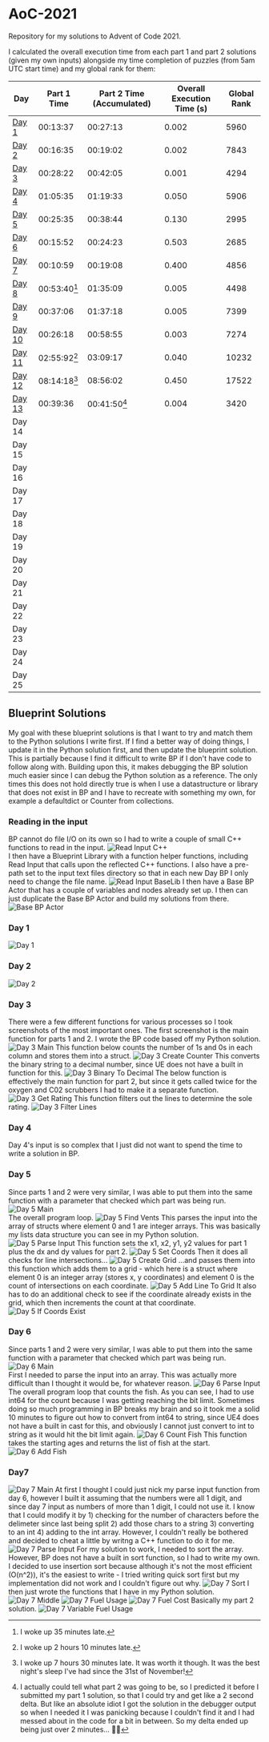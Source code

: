 # AoC-2021

Repository for my solutions to Advent of Code 2021. 

I calculated the overall execution time from each part 1 and part 2 solutions (given my own inputs) alongside my time completion of puzzles (from 5am UTC start time) and my global rank for them:

Day | Part 1 Time | Part 2 Time (Accumulated) | Overall Execution Time (s) | Global Rank
--- | ----------- | ------------------------- | -------------------------- | -----------
[Day 1](https://github.com/JWaters02/AoC-2021/blob/main/Python/Day1.py) | 00:13:37 | 00:27:13 | 0.002 | 5960
[Day 2](https://github.com/JWaters02/AoC-2021/blob/main/Python/Day2.py) | 00:16:35 | 00:19:02 | 0.002 | 7843
[Day 3](https://github.com/JWaters02/AoC-2021/blob/main/Python/Day3.py) | 00:28:22 | 00:42:05 | 0.001 | 4294
[Day 4](https://github.com/JWaters02/AoC-2021/blob/main/Python/Day4.py) | 01:05:35 | 01:19:33 | 0.050 | 5906
[Day 5](https://github.com/JWaters02/AoC-2021/blob/main/Python/Day5.py) | 00:25:35 | 00:38:44 | 0.130 | 2995
[Day 6](https://github.com/JWaters02/AoC-2021/blob/main/Python/Day6.py) | 00:15:52 | 00:24:23 | 0.503 | 2685
[Day 7](https://github.com/JWaters02/AoC-2021/blob/main/Python/Day7.py) | 00:10:59 | 00:19:08 | 0.400 | 4856
[Day 8](https://github.com/JWaters02/AoC-2021/blob/main/Python/Day8.py) | 00:53:40[^1] | 01:35:09 | 0.005 | 4498
[Day 9](https://github.com/JWaters02/AoC-2021/blob/main/Python/Day9.py) | 00:37:06 | 01:37:18 | 0.005 | 7399
[Day 10](https://github.com/JWaters02/AoC-2021/blob/main/Python/Day10.py) | 00:26:18 | 00:58:55 | 0.003 | 7274
[Day 11](https://github.com/JWaters02/AoC-2021/blob/main/Python/Day11.py) | 02:55:92[^2] | 03:09:17 | 0.040 | 10232
[Day 12](https://github.com/JWaters02/AoC-2021/blob/main/Python/Day12.py) | 08:14:18[^3] | 08:56:02 | 0.450 | 17522
[Day 13](https://github.com/JWaters02/AoC-2021/blob/main/Python/Day13.py) | 00:39:36 | 00:41:50[^4] | 0.004 | 3420
Day 14 |  |  |  | 
Day 15 |  |  |  | 
Day 16 |  |  |  | 
Day 17 |  |  |  | 
Day 18 |  |  |  | 
Day 19 |  |  |  | 
Day 20 |  |  |  | 
Day 21 |  |  |  | 
Day 22 |  |  |  | 
Day 23 |  |  |  | 
Day 24 |  |  |  | 
Day 25 |  |  |  |  

[^1]: I woke up 35 minutes late.
[^2]: I woke up 2 hours 10 minutes late.
[^3]: I woke up 7 hours 30 minutes late. It was worth it though. It was the best night's sleep I've had since the 31st of November!
[^4]: I actually could tell what part 2 was going to be, so I predicted it before I submitted my part 1 solution, so that I could try and get like a 2 second delta. But like an absolute idiot I got the solution in the debugger output so when I needed it I was panicking because I couldn't find it and I had messed about in the code for a bit in between. So my delta ended up being just over 2 minutes... 🤦‍♂️

## Blueprint Solutions
My goal with these blueprint solutions is that I want to try and match them to the Python solutions I write first. If I find a better way of doing things, I update it in the Python solution first, and then update the blueprint solution. This is partially because I find it difficult to write BP if I don't have code to follow along with. Building upon this, it makes debugging the BP solution much easier since I can debug the Python solution as a reference. The only times this does not hold directly true is when I use a datastructure or library that does not exist in BP and I have to recreate with something my own, for example a defaultdict or Counter from collections.
### Reading in the input
BP cannot do file I/O on its own so I had to write a couple of small C++ functions to read in the input.
![Read Input C++](https://github.com/JWaters02/AoC-2021/blob/71b4748523fedc471236bfe92ee61b2a52047428/BP%20Solutions/ReadInput-CPP.png)<br>
I then have a Blueprint Library with a function helper functions, including Read Input that calls upon the reflected C++ functions. I also have a pre-path set to the input text files directory so that in each new Day BP I only need to change the file name.
![Read Input BaseLib](https://github.com/JWaters02/AoC-2021/blob/71b4748523fedc471236bfe92ee61b2a52047428/BP%20Solutions/ReadInput-BaseLib.png)
I then have a Base BP Actor that has a couple of variables and nodes already set up. I then can just duplicate the Base BP Actor and build my solutions from there.
![Base BP Actor](https://github.com/JWaters02/AoC-2021/blob/42041b80a35c83fa3429c0b7baf8941574c8d97f/BP%20Solutions/BaseBP.png)
### Day 1
![Day 1](https://github.com/JWaters02/AoC-2021/blob/b031097fba6b9ebfc6a603df9f25ff59810732cd/BP%20Solutions/Day1.png)
### Day 2
![Day 2](https://github.com/JWaters02/AoC-2021/blob/b031097fba6b9ebfc6a603df9f25ff59810732cd/BP%20Solutions/Day2.png)
### Day 3
There were a few different functions for various processes so I took screenshots of the most important ones. The first screenshot is the main function for parts 1 and 2. I wrote the BP code based off my Python solution.
![Day 3 Main](https://github.com/JWaters02/AoC-2021/blob/b031097fba6b9ebfc6a603df9f25ff59810732cd/BP%20Solutions/Day3-Main.png)
This function below counts the number of 1s and 0s in each column and stores them into a struct.
![Day 3 Create Counter](https://github.com/JWaters02/AoC-2021/blob/b031097fba6b9ebfc6a603df9f25ff59810732cd/BP%20Solutions/Day3-CreateCounter.png)
This converts the binary string to a decimal number, since UE does not have a built in function for this.
![Day 3 Binary To Decimal](https://github.com/JWaters02/AoC-2021/blob/b031097fba6b9ebfc6a603df9f25ff59810732cd/BP%20Solutions/Day3-BinToDec.png)
The below function is effectively the main function for part 2, but since it gets called twice for the oxygen and C02 scrubbers I had to make it a separate function.
![Day 3 Get Rating](https://github.com/JWaters02/AoC-2021/blob/b031097fba6b9ebfc6a603df9f25ff59810732cd/BP%20Solutions/Day3-GetRating.png)
This function filters out the lines to determine the sole rating.
![Day 3 Filter Lines](https://github.com/JWaters02/AoC-2021/blob/b031097fba6b9ebfc6a603df9f25ff59810732cd/BP%20Solutions/Day3-FilterLines.png)
### Day 4
Day 4's input is so complex that I just did not want to spend the time to write a solution in BP.
### Day 5
Since parts 1 and 2 were very similar, I was able to put them into the same function with a parameter that checked which part was being run.<br>
![Day 5 Main](https://github.com/JWaters02/AoC-2021/blob/c6495bfba780c18a8f25fcf05df4752fe9ca6d19/BP%20Solutions/Day5-Main.png)<br>
The overall program loop.
![Day 5 Find Vents](https://github.com/JWaters02/AoC-2021/blob/c6495bfba780c18a8f25fcf05df4752fe9ca6d19/BP%20Solutions/Day5-FindVents.png)
This parses the input into the array of structs where element 0 and 1 are integer arrays. This was basically my lists data structure you can see in my Python solution.
![Day 5 Parse Input](https://github.com/JWaters02/AoC-2021/blob/c6495bfba780c18a8f25fcf05df4752fe9ca6d19/BP%20Solutions/Day5-ParseInput.png)
This function sets the x1, x2, y1, y2 values for part 1 plus the dx and dy values for part 2.
![Day 5 Set Coords](https://github.com/JWaters02/AoC-2021/blob/c6495bfba780c18a8f25fcf05df4752fe9ca6d19/BP%20Solutions/Day5-SetCoords.png)
Then it does all checks for line intersections...
![Day 5 Create Grid](https://github.com/JWaters02/AoC-2021/blob/c6495bfba780c18a8f25fcf05df4752fe9ca6d19/BP%20Solutions/Day5-CreateGrid.png)
...and passes them into this function which adds them to a grid - which here is a struct where element 0 is an integer array (stores x, y coordinates) and element 0 is the count of intersections on each coordinate.
![Day 5 Add Line To Grid](https://github.com/JWaters02/AoC-2021/blob/c6495bfba780c18a8f25fcf05df4752fe9ca6d19/BP%20Solutions/Day5-AddLineToGrid.png)
It also has to do an additional check to see if the coordinate already exists in the grid, which then increments the count at that coordinate.
![Day 5 If Coords Exist](https://github.com/JWaters02/AoC-2021/blob/c6495bfba780c18a8f25fcf05df4752fe9ca6d19/BP%20Solutions/Day5-IfCoordsExist.png)
### Day 6
Since parts 1 and 2 were very similar, I was able to put them into the same function with a parameter that checked which part was being run.<br>
![Day 6 Main](https://github.com/JWaters02/AoC-2021/blob/52e4e7cbada8c024f19b26ff7ff90784b1c78954/BP%20Solutions/Day6-Main.png)<br>
First I needed to parse the input into an array. This was actually more difficult than I thought it would be, for whatever reason.
![Day 6 Parse Input](https://github.com/JWaters02/AoC-2021/blob/52e4e7cbada8c024f19b26ff7ff90784b1c78954/BP%20Solutions/Day6-ParseInput.png)
The overall program loop that counts the fish. As you can see, I had to use int64 for the count because I was getting reaching the bit limit. Sometimes doing so much programming in BP breaks my brain and so it took me a solid 10 minutes to figure out how to convert from int64 to string, since UE4 does not have a built in cast for this, and obviously I cannot just convert to int to string as it would hit the bit limit again.
![Day 6 Count Fish](https://github.com/JWaters02/AoC-2021/blob/52e4e7cbada8c024f19b26ff7ff90784b1c78954/BP%20Solutions/Day6-CountFish.png)
This function takes the starting ages and returns the list of fish at the start.
![Day 6 Add Fish](https://github.com/JWaters02/AoC-2021/blob/52e4e7cbada8c024f19b26ff7ff90784b1c78954/BP%20Solutions/Day6-AddFish.png)
### Day7
![Day 7 Main](https://github.com/JWaters02/AoC-2021/blob/dcaceab56567af5d72b11abe93f59746877a7bcf/BP%20Solutions/Day7-Main.png)
At first I thought I could just nick my parse input function from day 6, however I built it assuming that the numbers were all 1 digit, and since day 7 input as numbers of more than 1 digit, I could not use it. I know that I could modify it by 1) checking for the number of characters before the delimeter since last being split 2) add those chars to a string 3) converting to an int 4) adding to the int array. However, I couldn't really be bothered and decided to cheat a little by writng a C++ function to do it for me.
![Day 7 Parse Input](https://github.com/JWaters02/AoC-2021/blob/dcaceab56567af5d72b11abe93f59746877a7bcf/BP%20Solutions/Day7-ParseInput.png)
For my solution to work, I needed to sort the array. However, BP does not have a built in sort function, so I had to write my own. I decided to use insertion sort because although it's not the most efficient (O(n^2)), it's the easiest to write - I tried writing quick sort first but my implementation did not work and I couldn't figure out why.
![Day 7 Sort](https://github.com/JWaters02/AoC-2021/blob/e9388e41de65c35bdaeb3e90791de6d46540336b/BP%20Solutions/Day7-Sort.png)
I then just wrote the functions that I have in my Python solution.
![Day 7 Middle](https://github.com/JWaters02/AoC-2021/blob/3984104fe7c1775f96dc6c66cf57f438f789199e/BP%20Solutions/Day7-Middle.png)
![Day 7 Fuel Usage](https://github.com/JWaters02/AoC-2021/blob/e9388e41de65c35bdaeb3e90791de6d46540336b/BP%20Solutions/Day7-FuelUsage.png)
![Day 7 Fuel Cost](https://github.com/JWaters02/AoC-2021/blob/3984104fe7c1775f96dc6c66cf57f438f789199e/BP%20Solutions/Day7-FuelCost.png)
Basically my part 2 solution.
![Day 7 Variable Fuel Usage](https://github.com/JWaters02/AoC-2021/blob/main/BP%20Solutions/Day7-VariableFuelUsage.png)